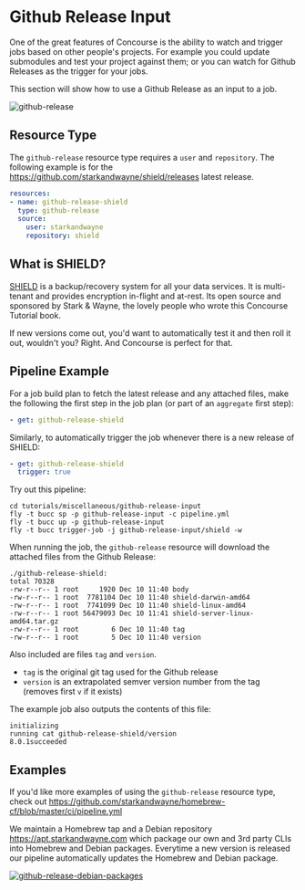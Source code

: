 # Github Release Input

One of the great features of Concourse is the ability to watch and trigger jobs based on other people's projects. For example you could update submodules and test your project against them; or you can watch for Github Releases as the trigger for your jobs.

This section will show how to use a Github Release as an input to a job.

![github-release](/images/github-release.png)

## Resource Type

The `github-release` resource type requires a `user` and `repository`. The following example is for the https://github.com/starkandwayne/shield/releases latest release.

```yaml
resources:
- name: github-release-shield
  type: github-release
  source:
    user: starkandwayne
    repository: shield
```

## What is SHIELD?

[SHIELD](https://shieldproject.io/) is a backup/recovery system for all your data services. It is multi-tenant and provides encryption in-flight and at-rest. Its open source and sponsored by Stark & Wayne, the lovely people who wrote this Concourse Tutorial book.

If new versions come out, you'd want to automatically test it and then roll it out, wouldn't you? Right. And Concourse is perfect for that.

## Pipeline Example

For a job build plan to fetch the latest release and any attached files, make the following the first step in the job plan (or part of an `aggregate` first step):

```yaml
- get: github-release-shield
```

Similarly, to automatically trigger the job whenever there is a new release of SHIELD:

```yaml
- get: github-release-shield
  trigger: true
```

Try out this pipeline:

```
cd tutorials/miscellaneous/github-release-input
fly -t bucc sp -p github-release-input -c pipeline.yml
fly -t bucc up -p github-release-input
fly -t bucc trigger-job -j github-release-input/shield -w
```

When running the job, the `github-release` resource will download the attached files from the Github Release:

```
./github-release-shield:
total 70328
-rw-r--r-- 1 root     1920 Dec 10 11:40 body
-rw-r--r-- 1 root  7781104 Dec 10 11:40 shield-darwin-amd64
-rw-r--r-- 1 root  7741099 Dec 10 11:40 shield-linux-amd64
-rw-r--r-- 1 root 56479093 Dec 10 11:41 shield-server-linux-amd64.tar.gz
-rw-r--r-- 1 root        6 Dec 10 11:40 tag
-rw-r--r-- 1 root        5 Dec 10 11:40 version
```

Also included are files `tag` and `version`.

-	`tag` is the original git tag used for the Github release
-	`version` is an extrapolated semver version number from the tag (removes first `v` if it exists)

The example job also outputs the contents of this file:

```
initializing
running cat github-release-shield/version
8.0.1succeeded
```

## Examples

If you'd like more examples of using the `github-release` resource type, check out https://github.com/starkandwayne/homebrew-cf/blob/master/ci/pipeline.yml

We maintain a Homebrew tap and a Debian repository https://apt.starkandwayne.com which package our own and 3rd party CLIs into Homebrew and Debian packages. Everytime a new version is released our pipeline automatically updates the Homebrew and Debian package.

[![github-release-debian-packages](/images/github-release-debian-packages.png)](http://ci.starkandwayne.com/teams/main/pipelines/homebrew-recipes?groups=debian)

